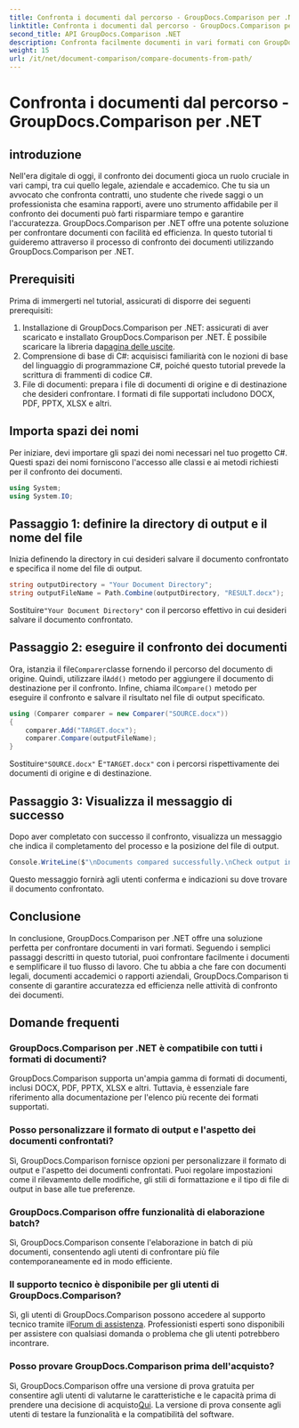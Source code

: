 ```yaml
---
title: Confronta i documenti dal percorso - GroupDocs.Comparison per .NET
linktitle: Confronta i documenti dal percorso - GroupDocs.Comparison per .NET
second_title: API GroupDocs.Comparison .NET
description: Confronta facilmente documenti in vari formati con GroupDocs.Comparison per .NET. Risparmia tempo e garantisci precisione nelle attività legali, accademiche e aziendali.
weight: 15
url: /it/net/document-comparison/compare-documents-from-path/
---
```


# Confronta i documenti dal percorso - GroupDocs.Comparison per .NET

## introduzione
Nell'era digitale di oggi, il confronto dei documenti gioca un ruolo cruciale in vari campi, tra cui quello legale, aziendale e accademico. Che tu sia un avvocato che confronta contratti, uno studente che rivede saggi o un professionista che esamina rapporti, avere uno strumento affidabile per il confronto dei documenti può farti risparmiare tempo e garantire l'accuratezza. GroupDocs.Comparison per .NET offre una potente soluzione per confrontare documenti con facilità ed efficienza. In questo tutorial ti guideremo attraverso il processo di confronto dei documenti utilizzando GroupDocs.Comparison per .NET.
## Prerequisiti
Prima di immergerti nel tutorial, assicurati di disporre dei seguenti prerequisiti:
1. Installazione di GroupDocs.Comparison per .NET: assicurati di aver scaricato e installato GroupDocs.Comparison per .NET. È possibile scaricare la libreria da[pagina delle uscite](https://releases.groupdocs.com/comparison/net/).
2. Comprensione di base di C#: acquisisci familiarità con le nozioni di base del linguaggio di programmazione C#, poiché questo tutorial prevede la scrittura di frammenti di codice C#.
3. File di documenti: prepara i file di documenti di origine e di destinazione che desideri confrontare. I formati di file supportati includono DOCX, PDF, PPTX, XLSX e altri.

## Importa spazi dei nomi
Per iniziare, devi importare gli spazi dei nomi necessari nel tuo progetto C#. Questi spazi dei nomi forniscono l'accesso alle classi e ai metodi richiesti per il confronto dei documenti.
```csharp
using System;
using System.IO;
```
## Passaggio 1: definire la directory di output e il nome del file
Inizia definendo la directory in cui desideri salvare il documento confrontato e specifica il nome del file di output.
```csharp
string outputDirectory = "Your Document Directory";
string outputFileName = Path.Combine(outputDirectory, "RESULT.docx");
```
 Sostituire`"Your Document Directory"` con il percorso effettivo in cui desideri salvare il documento confrontato.
## Passaggio 2: eseguire il confronto dei documenti
 Ora, istanzia il file`Comparer`classe fornendo il percorso del documento di origine. Quindi, utilizzare il`Add()` metodo per aggiungere il documento di destinazione per il confronto. Infine, chiama il`Compare()` metodo per eseguire il confronto e salvare il risultato nel file di output specificato.
```csharp
using (Comparer comparer = new Comparer("SOURCE.docx"))
{
    comparer.Add("TARGET.docx");
    comparer.Compare(outputFileName);
}
```
 Sostituire`"SOURCE.docx"` E`"TARGET.docx"` con i percorsi rispettivamente dei documenti di origine e di destinazione.
## Passaggio 3: Visualizza il messaggio di successo
Dopo aver completato con successo il confronto, visualizza un messaggio che indica il completamento del processo e la posizione del file di output.
```csharp
Console.WriteLine($"\nDocuments compared successfully.\nCheck output in {outputDirectory}.");
```
Questo messaggio fornirà agli utenti conferma e indicazioni su dove trovare il documento confrontato.

## Conclusione
In conclusione, GroupDocs.Comparison per .NET offre una soluzione perfetta per confrontare documenti in vari formati. Seguendo i semplici passaggi descritti in questo tutorial, puoi confrontare facilmente i documenti e semplificare il tuo flusso di lavoro. Che tu abbia a che fare con documenti legali, documenti accademici o rapporti aziendali, GroupDocs.Comparison ti consente di garantire accuratezza ed efficienza nelle attività di confronto dei documenti.
## Domande frequenti
### GroupDocs.Comparison per .NET è compatibile con tutti i formati di documenti?
GroupDocs.Comparison supporta un'ampia gamma di formati di documenti, inclusi DOCX, PDF, PPTX, XLSX e altri. Tuttavia, è essenziale fare riferimento alla documentazione per l'elenco più recente dei formati supportati.
### Posso personalizzare il formato di output e l'aspetto dei documenti confrontati?
Sì, GroupDocs.Comparison fornisce opzioni per personalizzare il formato di output e l'aspetto dei documenti confrontati. Puoi regolare impostazioni come il rilevamento delle modifiche, gli stili di formattazione e il tipo di file di output in base alle tue preferenze.
### GroupDocs.Comparison offre funzionalità di elaborazione batch?
Sì, GroupDocs.Comparison consente l'elaborazione in batch di più documenti, consentendo agli utenti di confrontare più file contemporaneamente ed in modo efficiente.
### Il supporto tecnico è disponibile per gli utenti di GroupDocs.Comparison?
 Sì, gli utenti di GroupDocs.Comparison possono accedere al supporto tecnico tramite il[Forum di assistenza](https://forum.groupdocs.com/c/comparison/12). Professionisti esperti sono disponibili per assistere con qualsiasi domanda o problema che gli utenti potrebbero incontrare.
### Posso provare GroupDocs.Comparison prima dell'acquisto?
 Sì, GroupDocs.Comparison offre una versione di prova gratuita per consentire agli utenti di valutarne le caratteristiche e le capacità prima di prendere una decisione di acquisto[Qui](https://releases.groupdocs.com/). La versione di prova consente agli utenti di testare la funzionalità e la compatibilità del software.